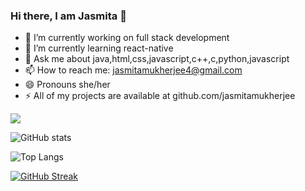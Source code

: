 ### Hi there, I am Jasmita 👋


- 🔭 I’m currently working on full stack development
- 🌱 I’m currently learning react-native
- 💬 Ask me about java,html,css,javascript,c++,c,python,javascript
- 📫 How to reach me: jasmitamukherjee4@gmail.com
- 😄 Pronouns she/her
- ⚡ All of my projects are available at github.com/jasmitamukherjee

![](https://visitor-badge.laobi.icu/badge?page_id=jasmitaukherjee.jasmitamukherjee)

![GitHub stats](https://github-readme-stats.vercel.app/api?username=jasmitamukherjee&show_icons=true&theme=vue)

![Top Langs](https://github-readme-stats.vercel.app/api/top-langs/?username=jasmitamukherjee&theme=vue)

[![GitHub Streak](https://streak-stats.demolab.com/?jasmitamukherjee=DenverCoder1)](https://git.io/streak-stats)



